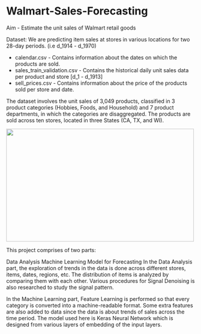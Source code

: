 # Walmart-Sales-Forecasting

Aim - Estimate the unit sales of Walmart retail goods

Dataset: We are predicting item sales at stores in various locations for two 28-day periods. (i.e d_1914 - d_1970)
- calendar.csv - Contains information about the dates on which the products are sold.
- sales_train_validation.csv - Contains the historical daily unit sales data per product and store [d_1 - d_1913]
- sell_prices.csv - Contains information about the price of the products sold per store and date.

The dataset involves the unit sales of 3,049 products, classified in 3 product categories (Hobbies, Foods, and Household) and 7 product departments, in which the categories are disaggregated.  The products are sold across ten stores, located in three States (CA, TX, and WI).

<img src='https://i.imgur.com/Ae5QBi9.png' style="width:500px;height:300px;">

This project comprises of two parts:

Data Analysis
Machine Learning Model for Forecasting
In the Data Analysis part, the exploration of trends in the data is done across different stores, items, dates, regions, etc. The distribution of items is analyzed by comparing them with each other. Various procedures for Signal Denoising is also researched to study the signal pattern.

In the Machine Learning part, Feature Learning is performed so that every category is converted into a machine-readable format. Some extra features are also added to data since the data is about trends of sales across the time period. The model used here is Keras Neural Network which is designed from various layers of embedding of the input layers.
